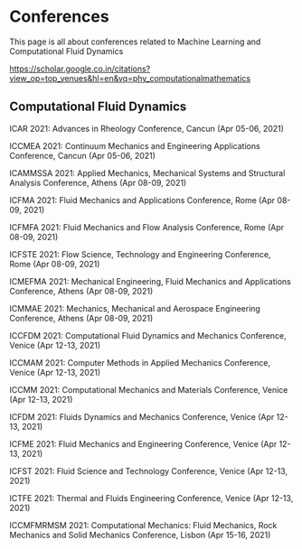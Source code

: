 # Conferences
This page is all about conferences related to Machine Learning and Computational Fluid Dynamics

https://scholar.google.co.in/citations?view_op=top_venues&hl=en&vq=phy_computationalmathematics


## Computational Fluid Dynamics
ICAR 2021: Advances in Rheology Conference, Cancun (Apr 05-06, 2021)

ICCMEA 2021: Continuum Mechanics and Engineering Applications Conference, Cancun (Apr 05-06, 2021)

ICAMMSSA 2021: Applied Mechanics, Mechanical Systems and Structural Analysis Conference, Athens (Apr 08-09, 2021)

ICFMA 2021: Fluid Mechanics and Applications Conference, Rome (Apr 08-09, 2021)

ICFMFA 2021: Fluid Mechanics and Flow Analysis Conference, Rome (Apr 08-09, 2021)

ICFSTE 2021: Flow Science, Technology and Engineering Conference, Rome (Apr 08-09, 2021)

ICMEFMA 2021: Mechanical Engineering, Fluid Mechanics and Applications Conference, Athens (Apr 08-09, 2021)

ICMMAE 2021: Mechanics, Mechanical and Aerospace Engineering Conference, Athens (Apr 08-09, 2021)

ICCFDM 2021: Computational Fluid Dynamics and Mechanics Conference, Venice (Apr 12-13, 2021)

ICCMAM 2021: Computer Methods in Applied Mechanics Conference, Venice (Apr 12-13, 2021)

ICCMM 2021: Computational Mechanics and Materials Conference, Venice (Apr 12-13, 2021)

ICFDM 2021: Fluids Dynamics and Mechanics Conference, Venice (Apr 12-13, 2021)

ICFME 2021: Fluid Mechanics and Engineering Conference, Venice (Apr 12-13, 2021)

ICFST 2021: Fluid Science and Technology Conference, Venice (Apr 12-13, 2021)

ICTFE 2021: Thermal and Fluids Engineering Conference, Venice (Apr 12-13, 2021)

ICCMFMRMSM 2021: Computational Mechanics: Fluid Mechanics, Rock Mechanics and Solid Mechanics Conference, Lisbon (Apr 15-16, 2021)
